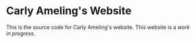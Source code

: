 # Carly Ameling's Website
This is the source code for Carly Ameling's website. This website is a *work in progress*.